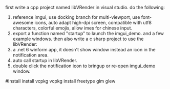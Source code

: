 first write a cpp project named libVRender in visual studio. do the following:
1. reference imgui, use docking branch for multi-viewport, use font-awesome icons, auto adapt high-dpi screen, compatible with utf8 characters, colorful emojis, allow imes for chinese input.
2. export a function named "startup" to launch the imgui_demo. and a few example windows.
then also write a c sharp project to use the libVRender:
1. a .net 6 winform app, it doesn't show window instead an icon in the notification area.
2. auto call startup in libVRender.
3. double click the notification icon to bringup or re-open imgui_demo window.

#Install
install vcpkg
vcpkg install freetype glm glew